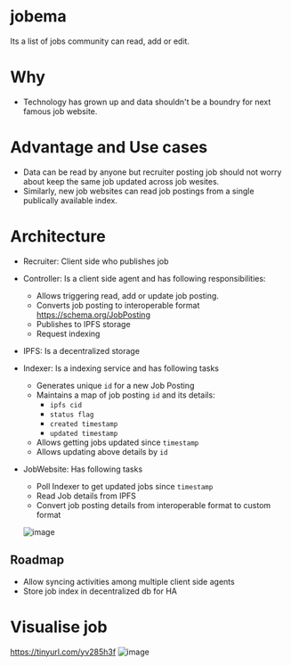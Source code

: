 # jobema
Its a list of jobs community can read, add or edit.

# Why
- Technology has grown up and data shouldn't be a boundry for next famous job website.

# Advantage and Use cases
- Data can be read by anyone but recruiter posting job should not worry about keep the same job updated across job wesites.
- Similarly, new job websites can read job postings from a single publically available index.


#  Architecture
- Recruiter: Client side who publishes job 
- Controller: Is a client side agent and has following responsibilities:
  - Allows triggering read, add or update job posting.
  - Converts job posting to interoperable format https://schema.org/JobPosting
  - Publishes to IPFS storage
  - Request indexing
- IPFS: Is a decentralized storage
- Indexer: Is a indexing service and has following tasks
  - Generates unique `id` for a new Job Posting
  - Maintains a map of job posting `id` and its details:
    - `ipfs cid`
    - `status flag`
    - `created timestamp`
    - `updated timestamp`
  - Allows getting jobs updated since `timestamp`
  - Allows updating above details by `id`
- JobWebsite: Has following tasks
   - Poll Indexer to get updated jobs since `timestamp`
   - Read Job details from IPFS
   - Convert job posting details from interoperable format to custom format

  ![image](https://www.websequencediagrams.com/files/render?link=qHJuPGkVMrgxb8aiuvVtr0WA57dkOxTQT0FPyqVq5sPdQO8ORnZpml42LIJEOZYL)

## Roadmap
- Allow syncing activities among multiple client side agents
- Store job index in decentralized db for HA

# Visualise job
https://tinyurl.com/yv285h3f
![image](https://github.com/ankit90anand/jobema/assets/121392423/a14ba2ff-426e-4fd2-852c-ca1950f2ac96)


